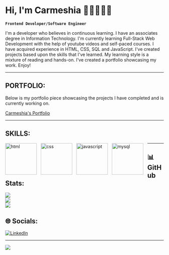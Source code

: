 # Hi, I'm Carmeshia 👩🏽‍💻👋🏾

**`Frontend Developer/Software Engineer`**

I'm a developer who believes in continuous learning. I have an associates degree in Information Technology. I'm currently learning Full-Stack Web Development with the help of youtube videos and self-paced courses. I have acquired experience in HTML, CSS, SQL and JavaScript. I've created projects based upon the skills that I've learned. My learning style is a mixture of reading and hands-on. I've created a portfolio showcasing my work. Enjoy!

<hr>


## PORTFOLIO:
  Below is my portfolio piece showcasing the projects I have completed and is currently working on.
  
  [Carmeshia's Portfolio](https://meshia13.github.io/Web-Portfolio/)

  <hr>


## SKILLS:


  <img align="left" alt="html" width="100px" style="padding-right:10px;" src="https://cdn.jsdelivr.net/gh/devicons/devicon/icons/html5/html5-plain-wordmark.svg" />
  <img align="left" alt="css" width="100px" style="padding-right:10px;" src="https://cdn.jsdelivr.net/gh/devicons/devicon/icons/css3/css3-plain-wordmark.svg" />
  <img align="left" alt="javascript" width="100px" style="padding-right:10px;" src="https://cdn.jsdelivr.net/gh/devicons/devicon/icons/javascript/javascript-plain.svg" />
  <img align="left" alt="mysql" width="100px" style="padding-right:10px;" src="https://cdn.jsdelivr.net/gh/devicons/devicon/icons/mysql/mysql-original-wordmark.svg" />

---

## 📊 GitHub Stats:
![](https://github-readme-stats.vercel.app/api?username=Meshia13&theme=dark&hide_border=false&include_all_commits=false&count_private=false)<br/>
![](https://github-readme-streak-stats.herokuapp.com/?user=Meshia13&theme=dark&hide_border=false)<br/>
![](https://github-readme-stats.vercel.app/api/top-langs/?username=Meshia13&theme=dark&hide_border=false&include_all_commits=false&count_private=false&layout=compact)




## 🌐 Socials:
[![LinkedIn](https://img.shields.io/badge/LinkedIn-%230077B5.svg?logo=linkedin&logoColor=white)](https://linkedin.com/in/https://www.linkedin.com/in/carmeshia-lazzana-bab06216b/) 


---
[![](https://visitcount.itsvg.in/api?id=Meshia13&icon=2&color=11)](https://visitcount.itsvg.in)

<!-- Proudly created with GPRM ( https://gprm.itsvg.in ) -->




